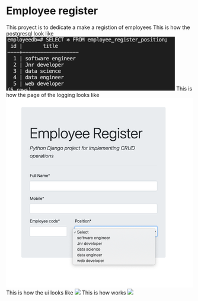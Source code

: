 # Employee register
This proyect is to dedicate a make a registion of employees
This is how the postgresql look like
![](database.png)
This is how the page of the logging looks like
![](logging.png)
This is how the ui looks like
![](UI.gif)
This is how works
![](works.gif)
